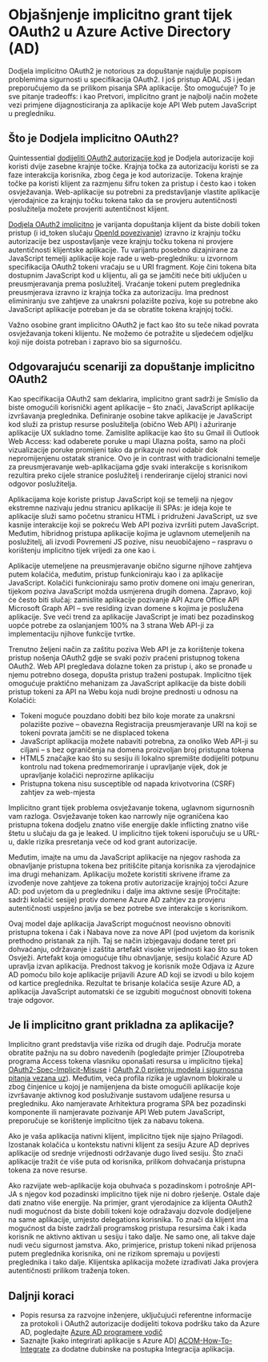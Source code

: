 <properties
   pageTitle="Objašnjenje OAuth2 implicitno dodijeliti tijek servisa Azure Active Directory | Microsoft Azure"
   description="Saznajte više o Azure Active Directory o implementaciji sustava OAuth2 implicitno dodijeliti protok i je li to najbolje odgovara aplikacije."
   services="active-directory"
   documentationCenter="dev-center-name"
   authors="vibronet"
   manager="mbaldwin"
   editor=""/>

<tags
   ms.service="active-directory"
   ms.devlang="na"
   ms.topic="article"
   ms.tgt_pltfrm="na"
   ms.workload="identity"
   ms.date="08/17/2016"
   ms.author="vittorib;bryanla"/>

# <a name="understanding-the-oauth2-implicit-grant-flow-in-azure-active-directory-ad"></a>Objašnjenje implicitno grant tijek OAuth2 u Azure Active Directory (AD)

Dodjela implicitno OAuth2 je notorious za dopuštanje najdulje popisom problemima sigurnosti u specifikacija OAuth2. I još pristup ADAL JS i jedan preporučujemo da se prilikom pisanja SPA aplikacije. Što omogućuje? To je sve pitanje tradeoffs: i kao Pretvori, implicitno grant je najbolji način možete vezi primjene dijagnosticiranja za aplikacije koje API Web putem JavaScript u pregledniku.

## <a name="what-is-the-oauth2-implicit-grant"></a>Što je Dodjela implicitno OAuth2?

Quintessential [dodijeliti OAuth2 autorizacije kod](https://tools.ietf.org/html/rfc6749#section-1.3.1) je Dodjela autorizacije koji koristi dvije zasebne krajnje točke. Krajnja točka za autorizaciju koristi se za faze interakcija korisnika, zbog čega je kod autorizacije. Tokena krajnje točke pa koristi klijent za razmjenu šifru token za pristup i često kao i token osvježavanja. Web-aplikacije su potrebni za predstavljanje vlastite aplikacije vjerodajnice za krajnju točku tokena tako da se provjeru autentičnosti poslužitelja možete provjeriti autentičnost klijent.

[Dodjela OAuth2 implicitno](https://tools.ietf.org/html/rfc6749#section-1.3.2) je varijanta dopuštanja klijent da biste dobili token pristup (i id_token slučaju [OpenId povezivanje](http://openid.net/specs/openid-connect-core-1_0.html)) izravno iz krajnju točku autorizacije bez uspostavljanje veze krajnju točku tokena ni provjere autentičnosti klijentske aplikacije. Tu varijantu posebno dizajnirane za JavaScript temelji aplikacije koje rade u web-pregledniku: u izvornom specifikacija OAuth2 tokeni vraćaju se u URI fragment. Koje čini tokena bita dostupnim JavaScript kod u klijentu, ali ga se jamčiti neće biti uključen u preusmjeravanja prema poslužitelj. Vraćanje tokeni putem preglednika preusmjerava izravno iz krajnja točka za autorizaciju. Ima prednost eliminiranju sve zahtjeve za unakrsni polazište poziva, koje su potrebne ako JavaScript aplikacije potreban je da se obratite tokena krajnjoj točki.

Važno osobine grant implicitno OAuth2 je fact kao što su teče nikad povrata osvježavanja tokeni klijentu. Ne možemo će potražite u sljedećem odjeljku koji nije doista potreban i zapravo bio sa sigurnošću.

## <a name="suitable-scenarios-for-the-oauth2-implicit-grant"></a>Odgovarajuću scenariji za dopuštanje implicitno OAuth2

Kao specifikacija OAuth2 sam deklarira, implicitno grant sadrži je Smislio da biste omogućili korisnički agent aplikacije – što znači, JavaScript aplikacije izvršavanja preglednika. Definiranje osobine takve aplikacije je JavaScript kod služi za pristup resurse poslužitelja (obično Web API) i ažuriranje aplikacije UX sukladno tome. Zamislite aplikacije kao što su Gmail ili Outlook Web Access: kad odaberete poruke u mapi Ulazna pošta, samo na ploči vizualizacije poruke promijeni tako da prikazuje novi odabir dok nepromijenjenu ostatak stranice. Ovo je in contrast with tradicionalni temelje za preusmjeravanje web-aplikacijama gdje svaki interakcije s korisnikom rezultira preko cijele stranice poslužitelj i renderiranje cijeloj stranici novi odgovor poslužitelja.

Aplikacijama koje koriste pristup JavaScript koji se temelji na njegov ekstremne nazivaju jednu stranicu aplikacije ili SPAs: je ideja koje te aplikacije služi samo početnu stranicu HTML i pridruženi JavaScript, uz sve kasnije interakcije koji se pokreću Web API poziva izvršiti putem JavaScript. Međutim, hibridnog pristupa aplikacije kojima je uglavnom utemeljenih na poslužitelj, ali izvodi Povremeni JS pozive, nisu neuobičajeno – raspravu o korištenju implicitno tijek vrijedi za one kao i.

Aplikacije utemeljene na preusmjeravanje obično sigurne njihove zahtjeva putem kolačića, međutim, pristup funkcioniraju kao i za aplikacije JavaScript. Kolačići funkcioniraju samo protiv domene oni imaju generiran, tijekom poziva JavaScript možda usmjerena drugih domena. Zapravo, koji će često biti slučaj: zamislite aplikacije pozivanje API Azure Office API Microsoft Graph API – sve residing izvan domene s kojima je poslužena aplikacije. Sve veći trend za aplikacije JavaScript je imati bez pozadinskog uopće potrebe za oslanjanjem 100% na 3 strana Web API-ji za implementaciju njihove funkcije tvrtke.

Trenutno željeni način za zaštitu poziva Web API je za korištenje tokena pristup nošenja OAuth2 gdje se svaki poziv praćeni pristupnog tokena OAuth2. Web API pregledava dolazne token za pristup i, ako se pronađe u njemu potrebno dosega, dopušta pristup traženi postupak. Implicitno tijek omogućuje praktično mehanizam za JavaScript aplikacije da biste dobili pristup tokeni za API na Webu koja nudi brojne prednosti u odnosu na Kolačići:

- Tokeni moguće pouzdano dobiti bez bilo koje morate za unakrsni polazište pozive – obavezna Registracija preusmjeravanje URI na koji se tokeni povrata jamčiti se ne displaced tokena
- JavaScript aplikacija možete nabaviti potrebna, za onoliko Web API-ji su ciljani – s bez ograničenja na domena proizvoljan broj pristupna tokena
- HTML5 značajke kao što su sesiju ili lokalno spremište dodijeliti potpunu kontrolu nad tokena predmemoriranje i upravljanje vijek, dok je upravljanje kolačići neprozirne aplikaciju
- Pristupna tokena nisu susceptible od napada krivotvorina (CSRF) zahtjev za web-mjesta

Implicitno grant tijek problema osvježavanje tokena, uglavnom sigurnosnih vam razloga. Osvježavanje token kao narrowly nije ograničena kao pristupna tokena dodjelu znatno više energije dakle inflicting znatno više štetu u slučaju da ga je leaked. U implicitno tijek tokeni isporučuju se u URL-u, dakle rizika presretanja veće od kod grant autorizacije.

Međutim, imajte na umu da JavaScript aplikacije na njegov rashoda za obnavljanje pristupna tokena bez pritišćite pitanja korisnika za vjerodajnice ima drugi mehanizam. Aplikaciju možete koristiti skrivene iframe za izvođenje nove zahtjeve za tokena protiv autorizacije krajnjoj točci Azure AD: pod uvjetom da u pregledniku i dalje ima aktivne sesije (Pročitajte: sadrži kolačić sesije) protiv domene Azure AD zahtjev za provjeru autentičnosti uspješno javlja se bez potrebe sve interakcije s korisnikom. 

Ovaj model daje aplikacija JavaScript mogućnost neovisno obnoviti pristupna tokena i čak i Nabava nove za nove API (pod uvjetom da korisnik prethodno pristanak za njih. Taj se način izbjegavaju dodane teret pri dohvaćanju, održavanje i zaštita artefakt visoke vrijednosti kao što su token Osvježi. Artefakt koja omogućuje tihu obnavljanje, sesiju kolačić Azure AD upravlja izvan aplikacija. Prednost takvog je korisnik može Odjava iz Azure AD pomoću bilo koje aplikacije prijavili Azure AD koji se izvodi u bilo kojem od kartice preglednika. Rezultat te brisanje kolačića sesije Azure AD, a aplikacija JavaScript automatski će se izgubiti mogućnost obnoviti tokena traje odgovor.

## <a name="is-the-implicit-grant-suitable-for-my-app"></a>Je li implicitno grant prikladna za aplikacije?

Implicitno grant predstavlja više rizika od drugih daje. Područja morate obratite pažnju na su dobro navedenih (pogledajte primjer [Zloupotreba programa Access tokena vlasniku oponašati resursa u implicitno tijeka] [ OAuth2-Spec-Implicit-Misuse] i [OAuth 2.0 prijetnju modela i sigurnosna pitanja vezana uz][OAuth2-Threat-Model-And-Security-Implications]). Međutim, veća profila rizika je uglavnom blokirale u zbog činjenice u kojoj je namijenjena da biste omogućili aplikacije koje izvršavanje aktivnog kod posluživanje sustavom udaljene resursa u pregledniku. Ako namjeravate Arhitektura programa SPA bez pozadinski komponente ili namjeravate pozivanje API Web putem JavaScript, preporučuje se korištenje implicitno tijek za nabavu tokena.

Ako je vaša aplikacija nativni klijent, implicitno tijek nije sjajno Prilagodi. Izostanak kolačića u kontekstu nativni klijent za sesiju Azure AD deprives aplikacije od srednje vrijednosti održavanje dugo lived sesiju. Što znači aplikacije tražit će više puta od korisnika, prilikom dohvaćanja pristupna tokena za nove resurse.

Ako razvijate web-aplikacije koja obuhvaća s pozadinskom i potrošnje API-JA s njegov kod pozadinski implicitno tijek nije ni dobro rješenje. Ostale daje dati znatno više energije. Na primjer, grant vjerodajnice za klijenta OAuth2 nudi mogućnost da biste dobili tokeni koje odražavaju dozvole dodijeljene na same aplikacije, umjesto delegations korisnika. To znači da klijent ima mogućnost da biste zadržali programskog pristupa resursima čak i kada korisnik ne aktivno aktivan u sesiju i tako dalje. Ne samo one, ali takve daje nudi veću sigurnost jamstva. Ako, primjerice, pristup tokeni nikad prijenosa putem preglednika korisnika, oni ne rizikom spremaju u povijesti preglednika i tako dalje. Klijentska aplikacija možete izrađivati Jaka provjera autentičnosti prilikom traženja token.

## <a name="next-steps"></a>Daljnji koraci

- Popis resursa za razvojne inženjere, uključujući referentne informacije za protokoli i OAuth2 autorizacije dodijeliti tokova podršku tako da Azure AD, pogledajte [Azure AD programere vodič][AAD-Developers-Guide]
- Saznajte [kako integrirati aplikacije s Azure AD]  [ ACOM-How-To-Integrate] za dodatne dubinske na postupka Integracija aplikacija.

<!--Image references-->

<!--Reference style links in use-->
[AAD-Developers-Guide]: active-directory-developers-guide.md
[ACOM-How-And-Why-Apps-Added-To-AAD]: active-directory-how-applications-are-added.md
[ACOM-How-To-Integrate]: active-directory-how-to-integrate.md
[OAuth2-Spec-Implicit-Misuse]: https://tools.ietf.org/html/rfc6749#section-10.16 
[OAuth2-Threat-Model-And-Security-Implications]: https://tools.ietf.org/html/rfc6819

